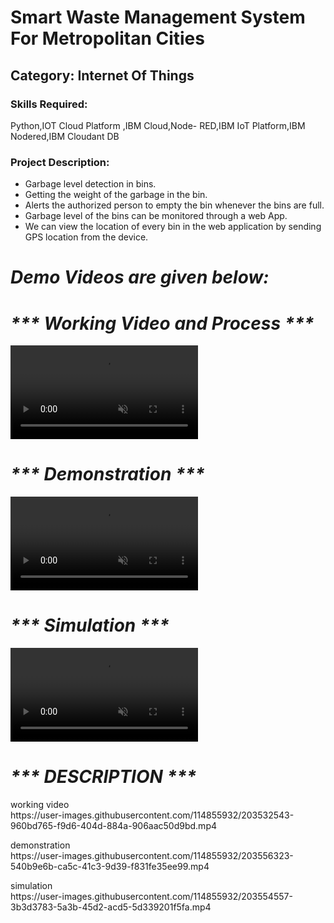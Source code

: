<h1>Smart Waste Management System For Metropolitan Cities</h1>

<h2>Category: Internet Of Things</h2>

<h3>Skills Required:</h3>

Python,IOT Cloud Platform ,IBM Cloud,Node- RED,IBM IoT Platform,IBM Nodered,IBM Cloudant DB

<h3>Project Description:</h3>

<ul>

  <li>Garbage level detection in bins.</li>

  <li>Getting the weight of the garbage in the bin. </li>

  <li>Alerts the authorized person to empty the bin whenever the bins are full.</li>

  <li>Garbage level of the bins can be monitored through a web App.</li>

  <li>We can view the location of every bin in the web application by sending GPS location from the device.</li>

</ul>

<h1><em><strong>Demo Videos are given below:</strong></em></h1>

<h1><em><strong>*** Working Video and Process ***</strong></em></h1>

<video src="https://user-images.githubusercontent.com/114855932/203532543-960bd765-f9d6-404d-884a-906aac50d9bd.mp4" data-canonical-src="https://user-images.githubusercontent.com/114855932/203532543-960bd765-f9d6-404d-884a-906aac50d9bd.mp4" controls="controls" muted="muted" class="d-block rounded-bottom-2 border-top width-fit" style="max-height:640px;">

  </video>


<h1><em><strong>*** Demonstration ***</strong></em></h1>

 <video src="https://user-images.githubusercontent.com/114855932/203556323-540b9e6b-ca5c-41c3-9d39-f831fe35ee99.mp4" data-canonical-src="https://user-images.githubusercontent.com/114855932/203556323-540b9e6b-ca5c-41c3-9d39-f831fe35ee99.mp4" controls="controls" muted="muted" class="d-block rounded-bottom-2 border-top width-fit" style="max-height:640px;">

  </video>


<h1><em><strong>*** Simulation ***</strong></em></h1>

<video src="https://user-images.githubusercontent.com/114855932/203554557-3b3d3783-5a3b-45d2-acd5-5d339201f5fa.mp4" data-canonical-src="https://user-images.githubusercontent.com/114855932/203554557-3b3d3783-5a3b-45d2-acd5-5d339201f5fa.mp4" controls="controls" muted="muted" class="d-block rounded-bottom-2 border-top width-fit" style="max-height:640px;">

  </video>


<h1><em><strong>*** DESCRIPTION ***</strong></em></h1>
<p>working video<br>
https://user-images.githubusercontent.com/114855932/203532543-960bd765-f9d6-404d-884a-906aac50d9bd.mp4
<p>demonstration<br>
https://user-images.githubusercontent.com/114855932/203556323-540b9e6b-ca5c-41c3-9d39-f831fe35ee99.mp4
<p>simulation<br>
https://user-images.githubusercontent.com/114855932/203554557-3b3d3783-5a3b-45d2-acd5-5d339201f5fa.mp4




